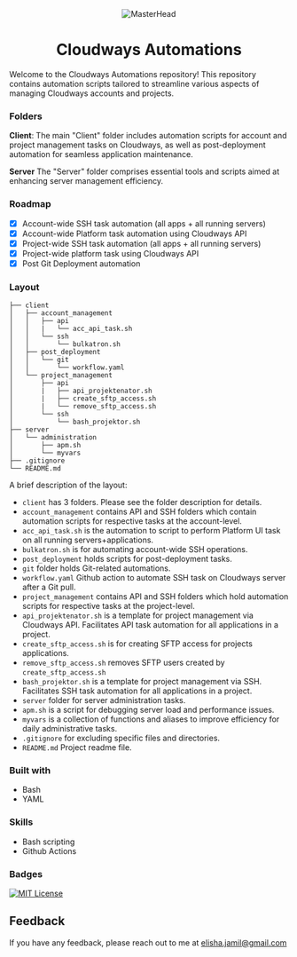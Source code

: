 <div align="center">
  <img src="https://user-images.githubusercontent.com/74038190/212748842-9fcbad5b-6173-4175-8a61-521f3dbb7514.gif" alt="MasterHead">
</div>

<h1 align="center">Cloudways Automations</h1>

Welcome to the Cloudways Automations repository! This repository contains automation scripts tailored to streamline various aspects of managing Cloudways accounts and projects.


### Folders
**Client**: 
The main "Client" folder includes automation scripts for account and project management tasks on Cloudways, as well as post-deployment automation for seamless application maintenance.

**Server**
The "Server" folder comprises essential tools and scripts aimed at enhancing server management efficiency.

### Roadmap

- [x]  Account-wide SSH task automation (all apps + all running servers)
- [x]  Account-wide Platform task automation using Cloudways API  
- [x]  Project-wide SSH task automation (all apps + all running servers)
- [x] Project-wide platform task using Cloudways API
- [x] Post Git Deployment automation 
### Layout

```tree
├── client
│   ├── account_management
│   │   ├── api
│   │   |   └── acc_api_task.sh
│   │   └── ssh
│   │       └── bulkatron.sh
│   ├── post_deployment
│   │   └── git
│   │       └── workflow.yaml
│   └── project_management
│       ├── api
│       |   ├── api_projektenator.sh
│       |   ├── create_sftp_access.sh
│       |   └── remove_sftp_access.sh
│       └── ssh
│           └── bash_projektor.sh
├── server
│   └── administration
│       ├── apm.sh
│       └── myvars
├── .gitignore
└── README.md

```

A brief description of the layout:

* `client` has 3 folders. Please see the folder description for details.
* `account_management` contains API and SSH folders which contain automation scripts for respective tasks at the account-level.
* `acc_api_task.sh` is the automation to script to perform Platform UI task on all running servers+applications.
* `bulkatron.sh` is for automating account-wide SSH operations.
* `post_deployment` holds scripts for post-deployment tasks.
* `git` folder holds Git-related automations.
* `workflow.yaml` Github action to automate SSH task on Cloudways server after a Git pull.
* `project_management` contains API and SSH folders which hold automation scripts for respective tasks at the project-level.
* `api_projektenator.sh` is a template for project management via Cloudways API. Facilitates API task automation for all applications in a project.
* `create_sftp_access.sh` is for creating SFTP access for projects applications.
* `remove_sftp_access.sh` removes SFTP users created by `create_sftp_access.sh`
* `bash_projektor.sh` is a template for project management via SSH. Facilitates SSH task automation for all applications in a project.
* `server` folder for server administration tasks.
* `apm.sh` is a script for debugging server load and performance issues.
* `myvars` is a collection of functions and aliases to improve efficiency for daily administrative tasks. 
* `.gitignore` for excluding specific files and directories.
* `README.md` Project readme file.

### Built with

- Bash
- YAML
###  Skills
- Bash scripting
- Github Actions

### Badges

[![MIT License](https://img.shields.io/badge/License-MIT-green.svg)](https://choosealicense.com/licenses/mit/)



## Feedback

If you have any feedback, please reach out to me at elisha.jamil@gmail.com